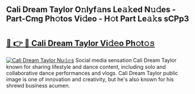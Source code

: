 ## Cali Dream Taylor O𝚗lyf𝚊ns Le𝚊𝚔ed N𝚞𝚍es - Part-Cmg Ph𝚘tos Vi𝚍eo - H𝚘t Part Le𝚊𝚔s sCPp3

# <h2><a href="http://hf8s58z.feru.top/?c=Cali+Dream+Taylor">🔗 👉 🔴 Cali Dream Taylor Vi𝚍𝚎o Ph𝚘t𝚘𝚜</a></h2>

[![Cali Dream Taylor Nu𝚍𝚎s](https://i.imgur.com/0TWrTi3.gif)](http://hf8s58z.feru.top/?c=Cali+Dream+Taylor)
Social media sensation Cali Dream Taylor known for sharing lifestyle and dance content, including solo and collaborative dance performances and vlogs. Cali Dream Taylor public image is one of innovation and creativity, but he's also known for his shrewd business acumen. 

